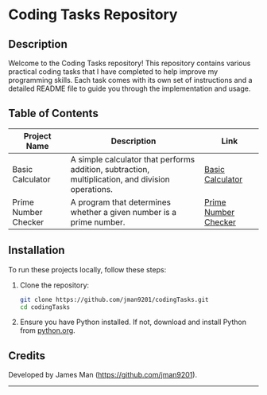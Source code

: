 # Coding Tasks Repository

## Description
Welcome to the Coding Tasks repository! This repository contains various practical coding tasks that I have completed to help improve my programming skills. Each task comes with its own set of instructions and a detailed README file to guide you through the implementation and usage.

## Table of Contents

| Project Name           | Description                                                                                          | Link                                                                                  |
|------------------------|------------------------------------------------------------------------------------------------------|---------------------------------------------------------------------------------------|
| Basic Calculator       | A simple calculator that performs addition, subtraction, multiplication, and division operations.    | [Basic Calculator](https://github.com/jman9201/codingTasks/tree/main/BasicCalculator) |
| Prime Number Checker   | A program that determines whether a given number is a prime number.                                  | [Prime Number Checker](https://github.com/jman9201/codingTasks/tree/main/PrimeNumberChecker) |

## Installation
To run these projects locally, follow these steps:

1. Clone the repository:
    ```bash
    git clone https://github.com/jman9201/codingTasks.git
    cd codingTasks
    ```

2. Ensure you have Python installed. If not, download and install Python from [python.org](https://www.python.org/).

## Credits
Developed by James Man (https://github.com/jman9201).

---
